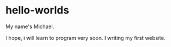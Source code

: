 # hello-worlds

My name's Michael.

I hope, i will learn to program very soon.
I writing my first website.
